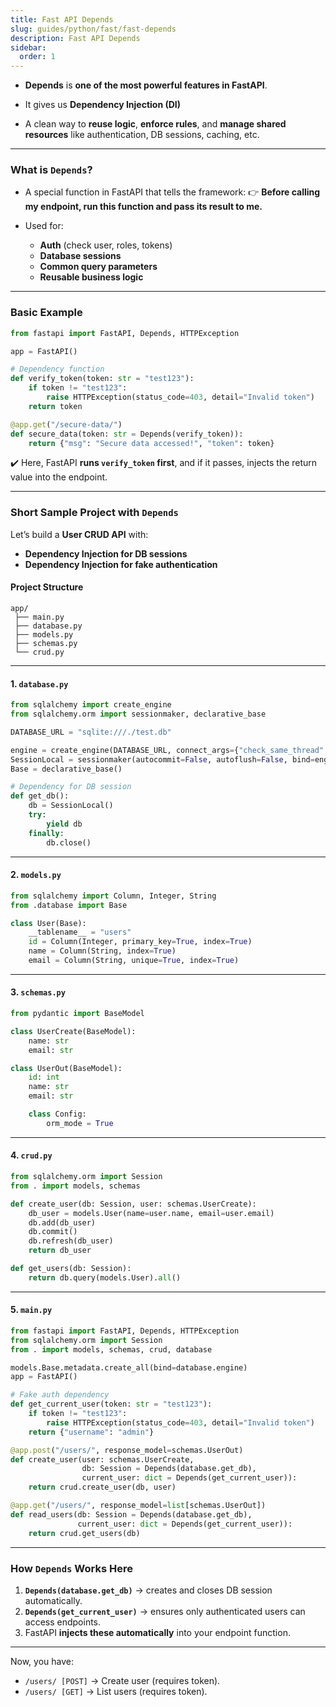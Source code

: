 ```yaml
---
title: Fast API Depends
slug: guides/python/fast/fast-depends
description: Fast API Depends
sidebar:
  order: 1
---
```


- **Depends** is **one of the most powerful features in FastAPI**.

- It gives us **Dependency Injection (DI)**

- A clean way to **reuse logic**, **enforce rules**, and **manage shared resources** like authentication, DB sessions, caching, etc.

---

### What is `Depends`?

- A special function in FastAPI that tells the framework:
  👉 **Before calling my endpoint, run this function and pass its result to me.**
- Used for:

  - **Auth** (check user, roles, tokens)
  - **Database sessions**
  - **Common query parameters**
  - **Reusable business logic**

---

### Basic Example

```python
from fastapi import FastAPI, Depends, HTTPException

app = FastAPI()

# Dependency function
def verify_token(token: str = "test123"):
    if token != "test123":
        raise HTTPException(status_code=403, detail="Invalid token")
    return token

@app.get("/secure-data/")
def secure_data(token: str = Depends(verify_token)):
    return {"msg": "Secure data accessed!", "token": token}
```

✔️ Here, FastAPI **runs `verify_token` first**, and if it passes, injects the return value into the endpoint.

---

### Short Sample Project with `Depends`

Let’s build a **User CRUD API** with:

- **Dependency Injection for DB sessions**
- **Dependency Injection for fake authentication**

#### Project Structure

```
app/
 ├── main.py
 ├── database.py
 ├── models.py
 ├── schemas.py
 └── crud.py
```

---

#### 1. `database.py`

```python
from sqlalchemy import create_engine
from sqlalchemy.orm import sessionmaker, declarative_base

DATABASE_URL = "sqlite:///./test.db"

engine = create_engine(DATABASE_URL, connect_args={"check_same_thread": False})
SessionLocal = sessionmaker(autocommit=False, autoflush=False, bind=engine)
Base = declarative_base()

# Dependency for DB session
def get_db():
    db = SessionLocal()
    try:
        yield db
    finally:
        db.close()
```

---

#### 2. `models.py`

```python
from sqlalchemy import Column, Integer, String
from .database import Base

class User(Base):
    __tablename__ = "users"
    id = Column(Integer, primary_key=True, index=True)
    name = Column(String, index=True)
    email = Column(String, unique=True, index=True)
```

---

#### 3. `schemas.py`

```python
from pydantic import BaseModel

class UserCreate(BaseModel):
    name: str
    email: str

class UserOut(BaseModel):
    id: int
    name: str
    email: str

    class Config:
        orm_mode = True
```

---

#### 4. `crud.py`

```python
from sqlalchemy.orm import Session
from . import models, schemas

def create_user(db: Session, user: schemas.UserCreate):
    db_user = models.User(name=user.name, email=user.email)
    db.add(db_user)
    db.commit()
    db.refresh(db_user)
    return db_user

def get_users(db: Session):
    return db.query(models.User).all()
```

---

#### 5. `main.py`

```python
from fastapi import FastAPI, Depends, HTTPException
from sqlalchemy.orm import Session
from . import models, schemas, crud, database

models.Base.metadata.create_all(bind=database.engine)
app = FastAPI()

# Fake auth dependency
def get_current_user(token: str = "test123"):
    if token != "test123":
        raise HTTPException(status_code=403, detail="Invalid token")
    return {"username": "admin"}

@app.post("/users/", response_model=schemas.UserOut)
def create_user(user: schemas.UserCreate,
                db: Session = Depends(database.get_db),
                current_user: dict = Depends(get_current_user)):
    return crud.create_user(db, user)

@app.get("/users/", response_model=list[schemas.UserOut])
def read_users(db: Session = Depends(database.get_db),
               current_user: dict = Depends(get_current_user)):
    return crud.get_users(db)
```

---

### How `Depends` Works Here

1. **`Depends(database.get_db)`** → creates and closes DB session automatically.
2. **`Depends(get_current_user)`** → ensures only authenticated users can access endpoints.
3. FastAPI **injects these automatically** into your endpoint function.

---

Now, you have:

- `/users/ [POST]` → Create user (requires token).
- `/users/ [GET]` → List users (requires token).
